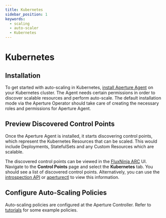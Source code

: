 ```yaml
---
title: Kubernetes
sidebar_position: 1
keywords:
  - scaling
  - auto-scaler
  - Kubernetes
---
```


# Kubernetes

## Installation

To get started with auto-scaling in Kubernetes,
[install Aperture Agent](get-started/installation/agent/kubernetes/daemonset) on
your Kubernetes cluster. The Agent needs certain permissions in order to
discover scalable resources and perform auto-scale. The default installation
mode via the Aperture Operator should take care of creating the necessary roles
and permissions for Aperture Agent.

## Preview Discovered Control Points

Once the Aperture Agent is installed, it starts discovering control points,
which represent the Kubernetes Resources that can be scaled. This would include
Deployments, StatefulSets and any Custom Resources which are scalable.

The discovered control points can be viewed in the [FluxNinja ARC](arc/arc.md)
UI. Navigate to the **Control Points** page and select the **Kubernetes** tab.
You should see a list of discovered control points. Alternatively, you can use
the
[introspection API](reference/api/agent/flow-preview-service-preview-flow-labels.api.mdx)
or [aperturectl](reference/aperturectl/auto-scale/control-points/) to view this
information.

## Configure Auto-Scaling Policies

Auto-scaling policies are configured at the Aperture Controller. Refer to
[tutorials](tutorials/auto-scale/auto-scale.md) for some example policies.
